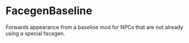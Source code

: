 # FacegenBaseline
Forwards appearance from a baseline mod for NPCs that are not already using a special facegen.
